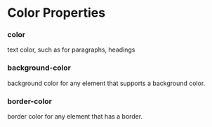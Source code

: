 # Color Properties

### **color**

text color, such as for paragraphs, headings

### **background-color**

background color for any element that supports a background color.

### **border-color**

border color for any element that has a border.

